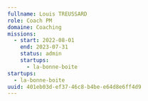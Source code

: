 ```yaml
---
fullname: Louis TREUSSARD
role: Coach PM
domaine: Coaching
missions:
  - start: 2022-08-01
    end: 2023-07-31
    status: admin
    startups:
      - la-bonne-boite
startups:
  - la-bonne-boite
uuid: 401eb03d-ef37-46c8-b4be-e64d8e6ff4d9
---
```

